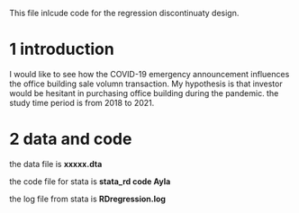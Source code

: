 This file inlcude code for the regression discontinuaty design.

1 introduction
==

I would like to see how the COVID-19 emergency announcement influences the office building sale volumn transaction. My hypothesis is that investor would be hesitant in purchasing office building during the pandemic. the study time period is from 2018 to 2021.

2 data and code
==

the data file is **xxxxx.dta**

the code file for stata is **stata_rd code Ayla**

the log file from stata is **RDregression.log**






